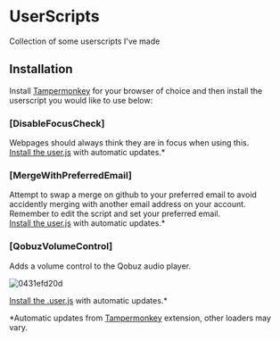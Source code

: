 # UserScripts
Collection of some userscripts I've made

## Installation

Install [Tampermonkey](https://www.tampermonkey.net/) for your browser of choice and then install the userscript you would like to use below:

### [DisableFocusCheck]
Webpages should always think they are in focus when using this.<br>
[Install the user.js](https://raw.githubusercontent.com/XDelta/UserScripts/main/DisableFocusCheck/DisableFocusCheck.user.js) with automatic updates.*<br>

### [MergeWithPreferredEmail]
Attempt to swap a merge on github to your preferred email to avoid accidently merging with another email address on your account.<br>
Remember to edit the script and set your preferred email.<br>
[Install the user.js](https://github.com/XDelta/UserScripts/raw/main/MergeWithPreferredEmail/MergeWithPreferredEmail.user.js) with automatic updates.*<br>

### [QobuzVolumeControl]
Adds a volume control to the Qobuz audio player.<br>

![0431efd20d](https://github.com/user-attachments/assets/ebbfd305-127f-44f9-b37e-b85b1b57c186)

[Install the .user.js](https://raw.githubusercontent.com/XDelta/UserScripts/main/QobuzVolumeControl/QobuzVolumeControl.user.js) with automatic updates.*<br>

*Automatic updates from [Tampermonkey](https://www.tampermonkey.net/) extension, other loaders may vary.